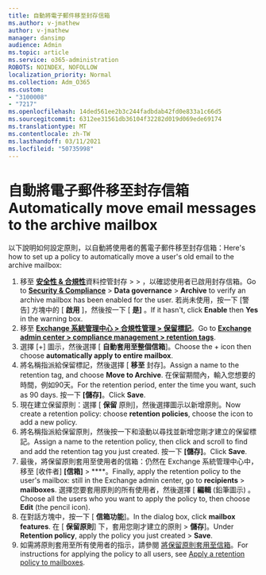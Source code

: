 ```yaml
---
title: 自動將電子郵件移至封存信箱
ms.author: v-jmathew
author: v-jmathew
manager: dansimp
audience: Admin
ms.topic: article
ms.service: o365-administration
ROBOTS: NOINDEX, NOFOLLOW
localization_priority: Normal
ms.collection: Adm_O365
ms.custom:
- "3100008"
- "7217"
ms.openlocfilehash: 14ded561ee2b3c244fadbdab42fd0e833a1c66d5
ms.sourcegitcommit: 6312ee31561db36104f32282d019d069ede69174
ms.translationtype: MT
ms.contentlocale: zh-TW
ms.lasthandoff: 03/11/2021
ms.locfileid: "50735998"
---
```

# <a name="automatically-move-email-messages-to-the-archive-mailbox"></a><span data-ttu-id="5cfab-102">自動將電子郵件移至封存信箱</span><span class="sxs-lookup"><span data-stu-id="5cfab-102">Automatically move email messages to the archive mailbox</span></span>

<span data-ttu-id="5cfab-103">以下說明如何設定原則，以自動將使用者的舊電子郵件移至封存信箱：</span><span class="sxs-lookup"><span data-stu-id="5cfab-103">Here's how to set up a policy to automatically move a user's old email to the archive mailbox:</span></span>

1. <span data-ttu-id="5cfab-104">移至 [**安全性 & 合規性**](https://go.microsoft.com/fwlink/p/?linkid=2077143)資料控管封存  >    >   ，以確認使用者已啟用封存信箱。</span><span class="sxs-lookup"><span data-stu-id="5cfab-104">Go to [**Security & Compliance**](https://go.microsoft.com/fwlink/p/?linkid=2077143) > **Data governance** > **Archive** to verify an archive mailbox has been enabled for the user.</span></span> <span data-ttu-id="5cfab-105">若尚未使用，按一下 [警告] 方塊中的 [ **啟用** ]，然後按一下 [ **是]** 。</span><span class="sxs-lookup"><span data-stu-id="5cfab-105">If it hasn't, click **Enable** then **Yes** in the warning box.</span></span>
2. <span data-ttu-id="5cfab-106">移至 [**Exchange 系統管理中心 > 合規性管理 > 保留標記**](https://go.microsoft.com/fwlink/?linkid=2059104)。</span><span class="sxs-lookup"><span data-stu-id="5cfab-106">Go to [**Exchange admin center > compliance management > retention tags**](https://go.microsoft.com/fwlink/?linkid=2059104).</span></span>
3. <span data-ttu-id="5cfab-107">選擇 [+] 圖示，然後選擇 [ **自動套用至整個信箱**]。</span><span class="sxs-lookup"><span data-stu-id="5cfab-107">Choose the + icon then choose **automatically apply to entire mailbox**.</span></span>
4. <span data-ttu-id="5cfab-108">將名稱指派給保留標記，然後選擇 [ **移至** 封存]。</span><span class="sxs-lookup"><span data-stu-id="5cfab-108">Assign a name to the retention tag, and choose **Move to Archive**.</span></span> <span data-ttu-id="5cfab-109">在保留期間內，輸入您想要的時間，例如90天。</span><span class="sxs-lookup"><span data-stu-id="5cfab-109">For the retention period, enter the time you want, such as 90 days.</span></span> <span data-ttu-id="5cfab-110">按一下 **[儲存]**。</span><span class="sxs-lookup"><span data-stu-id="5cfab-110">Click **Save**.</span></span>
5. <span data-ttu-id="5cfab-111">現在建立保留原則：選擇 [ **保留** 原則]，然後選擇圖示以新增原則。</span><span class="sxs-lookup"><span data-stu-id="5cfab-111">Now create a retention policy: choose **retention policies**, choose the icon to add a new policy.</span></span>
6. <span data-ttu-id="5cfab-112">將名稱指派給保留原則，然後按一下和滾動以尋找並新增您剛才建立的保留標記。</span><span class="sxs-lookup"><span data-stu-id="5cfab-112">Assign a name to the retention policy, then click and scroll to find and add the retention tag you just created.</span></span> <span data-ttu-id="5cfab-113">按一下 **[儲存]**。</span><span class="sxs-lookup"><span data-stu-id="5cfab-113">Click **Save**.</span></span>
7. <span data-ttu-id="5cfab-114">最後，將保留原則套用至使用者的信箱：仍然在 Exchange 系統管理中心中，移至 [收件者] **[信箱]**  >  \*\*\*\*。</span><span class="sxs-lookup"><span data-stu-id="5cfab-114">Finally, apply the retention policy to the user's mailbox: still in the Exchange admin center, go to **recipients** > **mailboxes**.</span></span> <span data-ttu-id="5cfab-115">選擇您要套用原則的所有使用者，然後選擇 [ **編輯** (鉛筆圖示) 。</span><span class="sxs-lookup"><span data-stu-id="5cfab-115">Choose all the users who you want to apply the policy to, then choose **Edit** (the pencil icon).</span></span>
8. <span data-ttu-id="5cfab-116">在對話方塊中，按一下 [ **信箱功能**]。</span><span class="sxs-lookup"><span data-stu-id="5cfab-116">In the dialog box, click **mailbox features**.</span></span> <span data-ttu-id="5cfab-117">在 [ **保留原則**] 下，套用您剛才建立的原則 > **儲存**]。</span><span class="sxs-lookup"><span data-stu-id="5cfab-117">Under **Retention policy**, apply the policy you just created > **Save**.</span></span>
9. <span data-ttu-id="5cfab-118">如需將原則套用至所有使用者的指示，請參閱 [將保留原則套用至信箱](https://docs.microsoft.com/exchange/security-and-compliance/messaging-records-management/apply-retention-policy)。</span><span class="sxs-lookup"><span data-stu-id="5cfab-118">For instructions for applying the policy to all users, see [Apply a retention policy to mailboxes](https://docs.microsoft.com/exchange/security-and-compliance/messaging-records-management/apply-retention-policy).</span></span>

